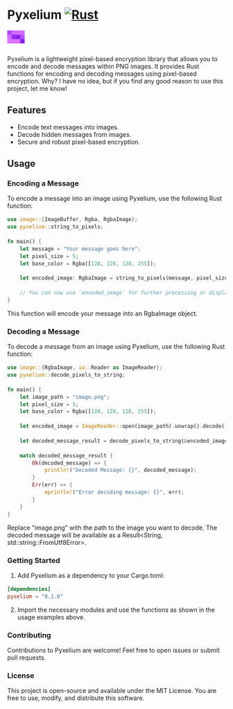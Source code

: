 # Pyxelium [![Rust](https://github.com/Rikatemu/pyxelium/actions/workflows/rust.yml/badge.svg?branch=main)](https://github.com/Rikatemu/pyxelium/actions/workflows/rust.yml)

![Screenshot](encoded_image.png)

Pyxelium is a lightweight pixel-based encryption library that allows you to encode and decode messages within PNG images. It provides Rust functions for encoding and decoding messages using pixel-based encryption.
Why? I have no idea, but if you find any good reason to use this project, let me know!

## Features

- Encode text messages into images.
- Decode hidden messages from images.
- Secure and robust pixel-based encryption.

## Usage

### Encoding a Message

To encode a message into an image using Pyxelium, use the following Rust function:

```rust
use image::{ImageBuffer, Rgba, RgbaImage};
use pyxelium::string_to_pixels;

fn main() {
    let message = "Your message goes here";
    let pixel_size = 5;
    let base_color = Rgba([128, 128, 128, 255]);
    
    let encoded_image: RgbaImage = string_to_pixels(message, pixel_size, base_color);
    
    // You can now use `encoded_image` for further processing or display.
}
```

This function will encode your message into an RgbaImage object.

### Decoding a Message

To decode a message from an image using Pyxelium, use the following Rust function:

```rust
use image::{RgbaImage, io::Reader as ImageReader};
use pyxelium::decode_pixels_to_string;

fn main() {
    let image_path = "image.png";
    let pixel_size = 5;
    let base_color = Rgba([128, 128, 128, 255]);
    
    let encoded_image = ImageReader::open(image_path).unwrap().decode().unwrap().to_rgba8();
    
    let decoded_message_result = decode_pixels_to_string(&encoded_image, pixel_size, base_color);
    
    match decoded_message_result {
        Ok(decoded_message) => {
            println!("Decoded Message: {}", decoded_message);
        }
        Err(err) => {
            eprintln!("Error decoding message: {}", err);
        }
    }
}
```

Replace "image.png" with the path to the image you want to decode. The decoded message will be available as a Result<String, std::string::FromUtf8Error>.

### Getting Started

1. Add Pyxelium as a dependency to your Cargo.toml:
```toml
[dependencies]
pyxelium = "0.1.0"
```

2. Import the necessary modules and use the functions as shown in the usage examples above.

### Contributing

Contributions to Pyxelium are welcome! Feel free to open issues or submit pull requests.

### License

This project is open-source and available under the MIT License. You are free to use, modify, and distribute this software.

